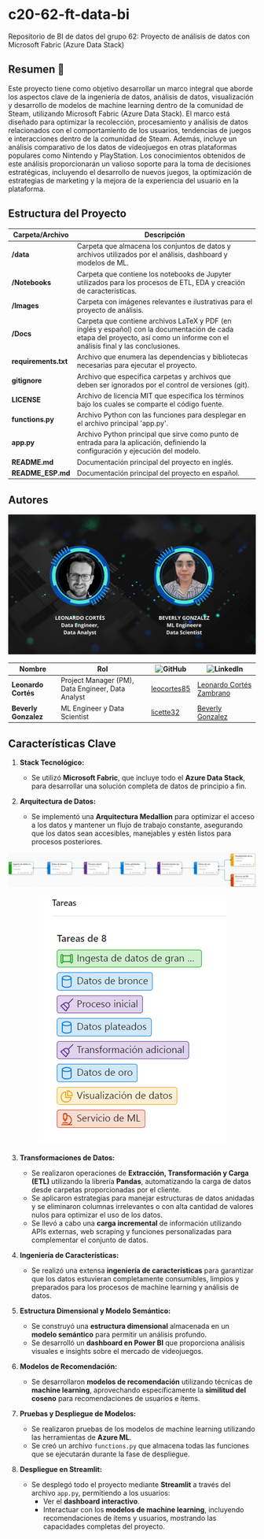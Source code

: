 # c20-62-ft-data-bi


Repositorio de BI de datos del grupo 62: Proyecto de análisis de datos con Microsoft Fabric (Azure Data Stack)


## Resumen 📝
Este proyecto tiene como objetivo desarrollar un marco integral que aborde los aspectos clave de la ingeniería de datos, análisis de datos, visualización y desarrollo de modelos de machine learning dentro de la comunidad de Steam, utilizando Microsoft Fabric (Azure Data Stack). El marco está diseñado para optimizar la recolección, procesamiento y análisis de datos relacionados con el comportamiento de los usuarios, tendencias de juegos e interacciones dentro de la comunidad de Steam. Además, incluye un análisis comparativo de los datos de videojuegos en otras plataformas populares como Nintendo y PlayStation. Los conocimientos obtenidos de este análisis proporcionarán un valioso soporte para la toma de decisiones estratégicas, incluyendo el desarrollo de nuevos juegos, la optimización de estrategias de marketing y la mejora de la experiencia del usuario en la plataforma.

## Estructura del Proyecto

| Carpeta/Archivo          | Descripción                                                                              |
| ------------------------ | ---------------------------------------------------------------------------------------- |
| **/data**                | Carpeta que almacena los conjuntos de datos y archivos utilizados por el análisis, dashboard y modelos de ML. |
| **/Notebooks**           | Carpeta que contiene los notebooks de Jupyter utilizados para los procesos de ETL, EDA y creación de características. |
| **/Images**              | Carpeta con imágenes relevantes e ilustrativas para el proyecto de análisis.             |
| **/Docs**                | Carpeta que contiene archivos LaTeX y PDF (en inglés y español) con la documentación de cada etapa del proyecto, así como un informe con el análisis final y las conclusiones. |
| **requirements.txt**     | Archivo que enumera las dependencias y bibliotecas necesarias para ejecutar el proyecto. |
| **gitignore**            | Archivo que especifica carpetas y archivos que deben ser ignorados por el control de versiones (git). |
| **LICENSE**              | Archivo de licencia MIT que especifica los términos bajo los cuales se comparte el código fuente. |
| **functions.py**         | Archivo Python con las funciones para desplegar en el archivo principal 'app.py'.        |
| **app.py**               | Archivo Python principal que sirve como punto de entrada para la aplicación, definiendo la configuración y ejecución del modelo. |
| **README.md**            | Documentación principal del proyecto en inglés.                                          |
| **README_ESP.md**        | Documentación principal del proyecto en español.                                         |

## Autores

<p align="center">
  <img src="Images/Team.png">
</p>

| Nombre                   | Rol                                       | ![GitHub](https://img.shields.io/badge/GitHub-181717?style=flat-square&logo=github&logoColor=white)|![LinkedIn](https://img.shields.io/badge/linkedin-%231DA1F2.svg?style=for-the-badge&logo=linkedin&logoColor=white)                |
| ------------------------ | ----------------------------------------- | -------------------------------- |--------------------------------|
| **Leonardo Cortés**      | Project Manager (PM), Data Engineer, Data Analyst   |[leocortes85](https://github.com/leocortes85/)  |[Leonardo Cortés Zambrano](https://www.linkedin.com/in/leonardo-cort%C3%A9s-zambrano/)|
| **Beverly Gonzalez**     | ML Engineer y Data Scientist              |[licette32](https://github.com/licette32/) |[Beverly Gonzalez](https://www.linkedin.com/in/beverly-j-l-gonzalez-c/)|

## Características Clave

1. **Stack Tecnológico:**
   - Se utilizó **Microsoft Fabric**, que incluye todo el **Azure Data Stack**, para desarrollar una solución completa de datos de principio a fin.

2. **Arquitectura de Datos:**
   - Se implementó una **Arquitectura Medallion** para optimizar el acceso a los datos y mantener un flujo de trabajo constante, asegurando que los datos sean accesibles, manejables y estén listos para procesos posteriores.

   <p align="center">
  <img src="Images/Medallion.png">
   </p>
   <p align="center">
  <img src="Images/Medallion_flow.png">
   </p>

3. **Transformaciones de Datos:**
   - Se realizaron operaciones de **Extracción, Transformación y Carga (ETL)** utilizando la librería **Pandas**, automatizando la carga de datos desde carpetas proporcionadas por el cliente.
   - Se aplicaron estrategias para manejar estructuras de datos anidadas y se eliminaron columnas irrelevantes o con alta cantidad de valores nulos para optimizar el uso de los datos.
   - Se llevó a cabo una **carga incremental** de información utilizando APIs externas, web scraping y funciones personalizadas para complementar el conjunto de datos.

4. **Ingeniería de Características:**
   - Se realizó una extensa **ingeniería de características** para garantizar que los datos estuvieran completamente consumibles, limpios y preparados para los procesos de machine learning y análisis de datos.

5. **Estructura Dimensional y Modelo Semántico:**
   - Se construyó una **estructura dimensional** almacenada en un **modelo semántico** para permitir un análisis profundo.
   - Se desarrolló un **dashboard en Power BI** que proporciona análisis visuales e insights sobre el mercado de videojuegos.

6. **Modelos de Recomendación:**
   - Se desarrollaron **modelos de recomendación** utilizando técnicas de **machine learning**, aprovechando específicamente la **similitud del coseno** para recomendaciones de usuarios e ítems.

7. **Pruebas y Despliegue de Modelos:**
   - Se realizaron pruebas de los modelos de machine learning utilizando las herramientas de **Azure ML**.
   - Se creó un archivo `functions.py` que almacena todas las funciones que se ejecutarán durante la fase de despliegue.

8. **Despliegue en Streamlit:**
   - Se desplegó todo el proyecto mediante **Streamlit** a través del archivo `app.py`, permitiendo a los usuarios:
     - Ver el **dashboard interactivo**.
     - Interactuar con los **modelos de machine learning**, incluyendo recomendaciones de ítems y usuarios, mostrando las capacidades completas del proyecto.
